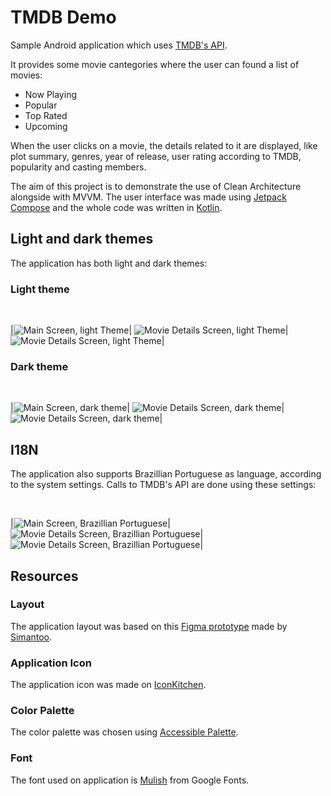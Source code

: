# TMDB Demo
Sample Android application which uses [TMDB's API](https://developer.themoviedb.org/docs).

It provides some movie cantegories where the user can found a list of movies: 

- Now Playing
- Popular
- Top Rated
- Upcoming

When the user clicks on a movie, the details related to it are displayed, like plot summary, genres, year of release, user rating according to TMDB, popularity and casting members.

The aim of this project is to demonstrate the use of Clean Architecture alongside with MVVM. The user interface was made using [Jetpack Compose](https://developer.android.com/jetpack/compose) and the whole code was written in [Kotlin](https://kotlinlang.org/).

## Light and dark themes

The application has both light and dark themes:
<br/>

### Light theme
<br/>

|![Main Screen, light Theme](./docs/images/main_screen_light_en.png)| ![Movie Details Screen, light Theme](./docs/images/details_screen_1_light_en.png)| ![Movie Details Screen, light Theme](./docs/images/details_screen_2_light_en.png)|

### Dark theme
<br/>

|![Main Screen, dark theme](./docs/images/main_screen_dark_en.png)| ![Movie Details Screen, dark theme](./docs/images/details_screen_1_dark_en.png)| ![Movie Details Screen, dark theme](./docs/images/details_screen_2_dark_en.png)|

## I18N

The application also supports Brazillian Portuguese as language, according to the system settings. Calls to TMDB's API are done using these settings:

<br/>

|![Main Screen, Brazillian Portuguese](./docs/images/main_screen_dark_ptbr.png)| ![Movie Details Screen, Brazillian Portuguese](./docs/images/details_screen_1_dark_ptbr.png)| ![Movie Details Screen, Brazillian Portuguese](./docs/images/details_screen_2_dark_ptbr.png)|

## Resources

### Layout

The application layout was based on this [Figma prototype](https://dribbble.com/shots/10795979-Movie-App-Free) made by [Simantoo](simantoo@gmail.com).

### Application Icon

The application icon was made on [IconKitchen](https://icon.kitchen/).

### Color Palette

The color palette was chosen using [Accessible Palette](https://accessiblepalette.com/).

### Font

The font used on application is [Mulish](https://fonts.google.com/specimen/Mulish) from Google Fonts.